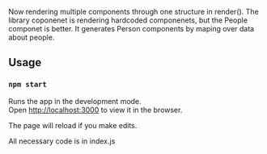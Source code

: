 Now rendering multiple components through one structure in render(). The library
coponenet is rendering hardcoded componenets, but the People componet is better.
It generates Person components by maping over data about people. 

## Usage

### `npm start`

Runs the app in the development mode.  
Open [http://localhost:3000](http://localhost:3000) to view it in the browser.  

The page will reload if you make edits.  

All necessary code is in index.js
